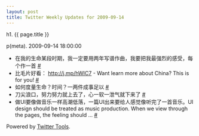 ```yaml
---
layout: post
title: Twitter Weekly Updates for 2009-09-14
---
```


h1. {{ page.title }} 

p(meta). 2009-09-14 18:00:00

<ul class="aktt_tweet_digest">
	<li>在我的生命某段时期，我一定要用两年写谱作曲，我要把我最强烈的感受，每个作一首 <a href="http://twitter.com/Joshua_C/statuses/3909413610">#</a></li>
	<li>比毛片好看： <a href="http://j.mp/hWIC7" rel="nofollow">http://j.mp/hWIC7</a> - Want learn more about China? This is for you! <a href="http://twitter.com/Joshua_C/statuses/3863783383">#</a></li>
	<li>如何度量生命？时间？一两件成事足以 <a href="http://twitter.com/Joshua_C/statuses/3862393698">#</a></li>
	<li>刀尖浪口，努力努力就上去了，心一软一泄气就下来了 <a href="http://twitter.com/Joshua_C/statuses/3853702992">#</a></li>
	<li>做UI要像做音乐一样高潮低落，一篇UI出来要给人感觉像听完了一首音乐。UI design should be treated as 	
music production. When we view through the pages, the feeling should ... <a href="http://twitter.com/Joshua_C/statuses/3838776101">#</a></li>
</ul>
<p class="aktt_credit">Powered by <a href="http://alexking.org/projects/wordpress">Twitter Tools</a>.</p>
